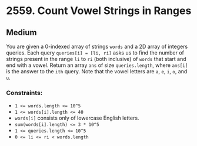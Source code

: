 # 2559. Count Vowel Strings in Ranges

## Medium

You are given a 0-indexed array of strings `words` and a 2D array of integers queries. Each query
`queries[i] = [li, ri]` asks us to find the number of strings present in the range `li` to `ri` (both inclusive) of
`words` that start and end with a vowel. Return an array `ans` of size `queries.length`, where `ans[i]` is the answer to
the `ith` query. Note that the vowel letters are `a`, `e`, `i`, `o`, and `u`.

### Constraints:

- `1 <= words.length <= 10^5`
- `1 <= words[i].length <= 40`
- `words[i]` consists only of lowercase English letters.
- `sum(words[i].length) <= 3 * 10^5`
- `1 <= queries.length <= 10^5`
- `0 <= li <= ri < words.length`
